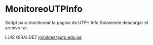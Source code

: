 # MonitoreoUTPInfo

Script para monitorear la pagina de UTP+ Info
Solamente descargar el archivo rar.


LUIS GIRALDEZ 
lgiraldez@utp.edu.pe
